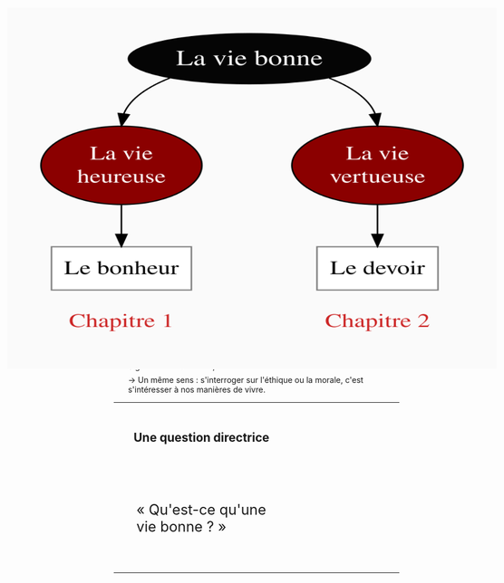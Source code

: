 ```yaml
---
marp: true
theme: teaching
paginate: true
size: 4:3
---
```


<!-- _class: titre -->
<style scoped>
h1{padding-left:70px; padding-right:70px; margin-top:-0.1em!important;}
h1 span {font-size:95%; line-height:1em; display:block; margin-top:0.2em; padding-bottom:0.2em;}
</style>
# Séquence 1 : <br><span>Éthique et <br>philosophie<br> morale</span> <!-- fit -->
Cédric Eyssette
https://eyssette.github.io/

---
<!-- _class:  -->
<style scoped>
ol {list-style-type:none; margin-left:0.1em}
ol li:nth-of-type(3){margin-top:0.5em}
</style>

## Étymologie 
1) Éthique : vient du grec _ethos_ (ἦθος)<br>Signifie : les manières d'être
2) Morale : vient du latin _mores_<br>Signifie : les habitudes, les coutumes
3) &rarr; Un même sens : s'interroger sur l'éthique ou la morale, c'est s'intéresser à nos manières de vivre.

---
<!-- _class: souspartie-->
<style scoped>
h2 {margin-top:0.5em!important; margin-bottom:0; padding:35px}
p {font-size:1.8em; padding:40px;}
</style>
##  Une question directrice

« Qu'est-ce qu'une<br> vie bonne ? »

---
<!-- _class: -->
<style scoped>
img {position:absolute!important; top:0; left:0; width:90%!important; display:block; height:640px; margin: 40px 40px; }
</style>


1) ![](https://raw.githubusercontent.com/eyssette/graphviz-examples/master/diagram/sequence1-ethique-et-morale-plan.dot.part1.svg)
2) ![](https://raw.githubusercontent.com/eyssette/graphviz-examples/master/diagram/sequence1-ethique-et-morale-plan.dot.svg)

<!-- À l'oral : certains auteurs distinguent l'éthique comme réflexion sur le bonheur et la morale comme réflexion sur nos devoirs -->